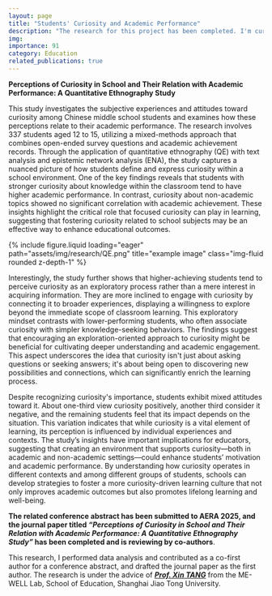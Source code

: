 ```yaml
---
layout: page
title: "Students' Curiosity and Academic Performance"
description: "The research for this project has been completed. I'm currently writing the paper titled “_Perceptions of Curiosity in School and Its Relationship with Academic Performance: A Quantitative Ethnography Study_” as the first author."
img: 
importance: 91
category: Education
related_publications: true
---
```


**Perceptions of Curiosity in School and Their Relation with Academic Performance: A Quantitative Ethnography Study**

This study investigates the subjective experiences and attitudes toward curiosity among Chinese middle school students and examines how these perceptions relate to their academic performance. The research involves 337 students aged 12 to 15, utilizing a mixed-methods approach that combines open-ended survey questions and academic achievement records. Through the application of quantitative ethnography (QE) with text analysis and epistemic network analysis (ENA), the study captures a nuanced picture of how students define and express curiosity within a school environment. One of the key findings reveals that students with stronger curiosity about knowledge within the classroom tend to have higher academic performance. In contrast, curiosity about non-academic topics showed no significant correlation with academic achievement. These insights highlight the critical role that focused curiosity can play in learning, suggesting that fostering curiosity related to school subjects may be an effective way to enhance educational outcomes.

<div class="row">
    <div class="col-sm mt-3 mt-md-0">
        {% include figure.liquid loading="eager" path="assets/img/research/QE.png" title="example image" class="img-fluid rounded z-depth-1" %}
    </div>
</div>

Interestingly, the study further shows that higher-achieving students tend to perceive curiosity as an exploratory process rather than a mere interest in acquiring information. They are more inclined to engage with curiosity by connecting it to broader experiences, displaying a willingness to explore beyond the immediate scope of classroom learning. This exploratory mindset contrasts with lower-performing students, who often associate curiosity with simpler knowledge-seeking behaviors. The findings suggest that encouraging an exploration-oriented approach to curiosity might be beneficial for cultivating deeper understanding and academic engagement. This aspect underscores the idea that curiosity isn't just about asking questions or seeking answers; it's about being open to discovering new possibilities and connections, which can significantly enrich the learning process.

Despite recognizing curiosity's importance, students exhibit mixed attitudes toward it. About one-third view curiosity positively, another third consider it negative, and the remaining students feel that its impact depends on the situation. This variation indicates that while curiosity is a vital element of learning, its perception is influenced by individual experiences and contexts. The study’s insights have important implications for educators, suggesting that creating an environment that supports curiosity—both in academic and non-academic settings—could enhance students’ motivation and academic performance. By understanding how curiosity operates in different contexts and among different groups of students, schools can develop strategies to foster a more curiosity-driven learning culture that not only improves academic outcomes but also promotes lifelong learning and well-being.

**The related conference abstract has been submitted to AERA 2025, and the journal paper titled _“Perceptions of Curiosity in School and Their Relation with Academic Performance: A Quantitative Ethnography Study”_ has been completed and is reviewing by co-authors**.

This research, I performed data analysis and contributed as a co-first author for a conference abstract, and drafted the journal paper as the first author. The research is under the advice of ***[Prof. Xin TANG](https://soe.sjtu.edu.cn/En/FacultyDetail/156?t=61)*** from the ME-WELL Lab, School of Education, Shanghai Jiao Tong University.
